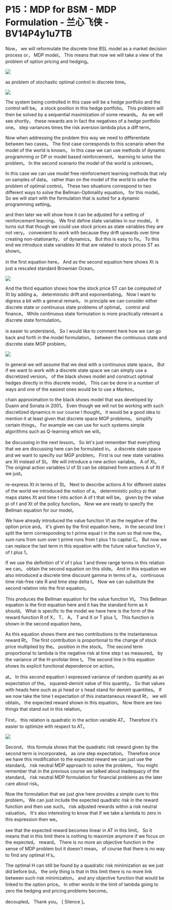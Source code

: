 # P15：MDP for BSM - MDP Formulation - 兰心飞侠 - BV14P4y1u7TB

 Now， we will reformulate the discrete time BSL model as a market decision process or， MDP model。 This means that now we will take a view of the problem of option pricing and hedging。

![](img/274343fd76e2da59ee02438052df31c2_1.png)

 as problem of stochastic optimal control in discrete time。

![](img/274343fd76e2da59ee02438052df31c2_3.png)

 The system being controlled in this case will be a hedge portfolio and the control will be。 a stock position in this hedge portfolio。 This problem will then be solved by a sequential maximization of some rewards。 As we will see shortly， these rewards are in fact the negatives of a hedge portfolio one。 step variances times the risk aversion lambda plus a diff term。

 Now when addressing the problem this way we need to differentiate between two cases。 The first case corresponds to this scenario when the model of the world is known。 In this case we can use methods of dynamic programming or DP or model based reinforcement。 learning to solve the problem。 In the second scenario the model of the world is unknown。

 In this case we can use model free reinforcement learning methods that rely on samples of data。 rather than on the model of the world to solve the problem of optimal control。 These two situations correspond to two different ways to solve the Bellman-Optimality equation。 for this model。 So we will start with the formulation that is suited for a dynamic programming setting。

 and then later we will show how it can be adjusted for a setting of reinforcement learning。 We first define state variables in our model。 It turns out that though we could use stock prices as state variables they are not very。 convenient to work with because they drift upwards over time creating non-stationarity， of dynamics。 But this is easy to fix。 To this end we introduce state variables Xt that are related to stock prices ST as shown。

 in the first equation here。 And as the second equation here shows Xt is just a rescaled standard Brownian Ocean。

![](img/274343fd76e2da59ee02438052df31c2_5.png)

 And the third equation shows how the stock price ST can be computed of Xt by adding a。 deterministic drift and exponentiating。 Now I want to digress a bit with a general remark。 In principle we can consider either discrete state or continuous state problems of optimal。 control and finance。 While continuous state formulation is more practically relevant a discrete state formulation。

 is easier to understand。 So I would like to comment here how we can go back and forth in the model formulation。 between the continuous state and discrete state MGP problem。

![](img/274343fd76e2da59ee02438052df31c2_7.png)

 In general we will assume that we deal with a continuous state space。 But if we want to work with a discrete state space we can simply use a discretized version。 of the black shows model and construct optimal hedges directly in this discrete model。 This can be done in a number of ways and one of the easiest ones would be to use a Markov。

 chain approximation to the black shows model that was developed by Duann and Sonata in 2001。 Even though we will not be working with such discretized dynamics in our course I thought。 it would be a good idea to mention it at least given that discrete space MGP problems。 simplify certain things。 For example we can use for such systems simple algorithms such as Q-learning which we will。

 be discussing in the next lesson。 So let's just remember that everything that we are discussing here can be formulated in。 a discrete state space and we want to specify our MGP problem。 First is our new state variables are Xt instead of St。 We will introduce a new action variable。 A of Xt。 The original action variables U of St can be obtained from actions A of Xt if we just。

 re-express Xt in terms of St。 Next to describe actions A for different states of the world we introduced the notion of a。 deterministic policy pi that maps states Xt and time t into action A of t that will be。 given by the value pi of t and Xt of the policy function。 Now we are ready to specify the Bellman equation for our model。

 We have already introduced the value function Vt as the negative of the option price and。 it's given by the first equation here。 In the second line I split the term corresponding to t prime equal t in the sum so that now the。 sum runs from sum over t prime runs from t plus 1 to capital C。 But now we can replace the last term in this equation with the future value function V， of t plus 1。

 If we use the definition of V of t plus 1 and three range terms in this relation we can。 obtain the second equation on this slide。 And in this equation we also introduced a discrete time discount gamma in terms of a。 continuous time risk-free rate R and time step delta t。 Now we can substitute the second relation into the first equation。

 This produces the Bellman equation for the value function Vt。 This Bellman equation is the first equation here and it has the standard form as it should。 What is specific to the model we have here is the form of the reward function R of X， T， A。 T and X or T plus 1。 This function is shown in the second equation here。

 As this equation shows there are two contributions to the instantaneous reward Rt。 The first contribution is proportional to the change of stock price multiplied by the。 position in the stock。 The second term proportional to lambda is the negative risk at time step t as measured。 by the variance of the H-profolar time t。 The second line in this equation shows its explicit functional dependence on action。

 at。 In this second equation I expressed variance of random quantity as an expectation of the。 squared-demint value of this quantity。 So that values with heads here such as pi head or s head stand for demint quantities。 If we now take the time t expectation of this instantaneous reward Rt， we will obtain。 the expected reward shown in this equation。 Now there are two things that stand out in this relation。

 First， this relation is quadratic in the action variable AT。 Therefore it's easier to optimize with respect to AT。

![](img/274343fd76e2da59ee02438052df31c2_9.png)

 Second， this formula shows that the quadratic risk reward given by the second term is incorporated。 as one step expectation。 Therefore once we have this modification to the expected reward we can just use the standard。 risk neutral MDP approach to solve the problem。 You might remember that in the previous course we talked about inadequacy of the standard。 risk neutral MDP formulation for financial problems as the later care about risk。

 Now the formulation that we just give here provides a simple cure to this problem。 We can just include the expected quadratic risk in the reward function and then use such。 risk adjusted rewards within a risk neutral valuation。 It's also interesting to know that if we take a lambda to zero in this expression then we。

 see that the expected reward becomes linear in AT in this limit。 So it means that in this limit there is nothing to maximize anymore if we focus on the expected。 reward。 There is no more an objective function in the sense of MDP problem but it doesn't mean。 of course that there is no way to find any optimal H's。

 The optimal H can still be found by a quadratic risk minimization as we just did before but。 the only thing is that in this limit there is no more link between such risk minimization。 and any objective function that would be linked to the option price。 In other words in the limit of lambda going to zero the hedging and pricing problems become。

 decoupled。 Thank you。 [ Silence ]。